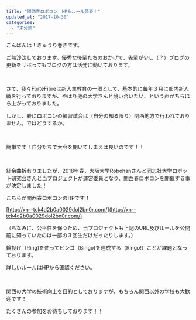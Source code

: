 ```yaml
---
title: "関西春ロボコン　HP＆ルール発表！"
updated_at: "2017-10-30"
categories: 
  - "未分類"
---
```


こんばんは！きゅうり巻きです。

ご無沙汰しております。優秀な後輩たちのおかげで、先輩が少し（？）ブログの更新をサボってもブログの方は活発に動いております。

 

さて、我々ForteFibreは新入生教育の一環として、基本的に毎年３月に部内新人戦を行っておりますが、やはり他の大学さんと競い合いたい、という声がちらほら上がっておりました。

しかし、春にロボコンの練習試合は（自分の知る限り）関西地方で行われておりません。ではどうするか。

 

簡単です！自分たちで大会を開いてしまえば良いのです！！

 

紆余曲折有りましたが、2018年春、大阪大学Robohanさんと同志社大学ロボット研究会さんと当プロジェクトが運営委員となり、関西春ロボコンを開催する事が決定しました！

こちらが関西春ロボコンのHPです！

[http://xn--tck4d2b0a0029dol2bn0r.com/](http://xn--tck4d2b0a0029dol2bn0r.com/)

（ちなみに、公平性を保つため、当プロジェクトも上記のURL及びルールを公開前に知っていたのは一部の３回生だけだったりします。）

輪投げ（Ring)を使ってビンゴ（Bingo)を達成する（Ringo!）ことが課題となっております。

詳しいルールはHPから確認ください。

 

関西の大学の技術向上を目的としておりますが、もちろん関西以外の学校も大歓迎です！

たくさんの参加をお待ちしております！！
